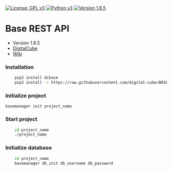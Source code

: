 [![License: GPL v3](https://img.shields.io/badge/License-GPL%20v3-blue.svg)](https://www.gnu.org/licenses/gpl-3.0)
[![Python v3](https://img.shields.io/pypi/pyversions/Django.svg)](https://www.python.org/download/releases/3.0/)
[![Version 1.8.5](https://img.shields.io/badge/version-1.8.5-blue.svg)]()

# **Base REST API**

* Version 1.8.5
* [DigitalCube](http://digitalcube.rs/)
* [Wiki](https://github.com/digital-cube/BASE/wiki)

### Installation

```bash
    pip3 install dcbase
    pip3 install -r https://raw.githubusercontent.com/digital-cube/BASE/master/requirements.txt
```

### Initialize project


    basemanager init project_name


### Start project


```bash
    cd project_name
    ./project_name
```


### Initialize database


```bash
    cd project_name
    basemanager db_init db_username db_password
```

